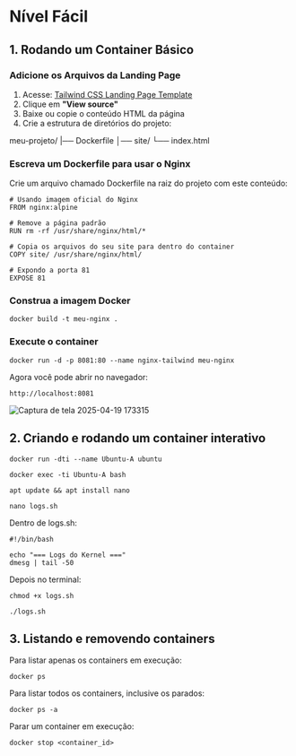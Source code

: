 # Nível Fácil

## 1. Rodando um Container Básico


### Adicione os Arquivos da Landing Page

1. Acesse: [Tailwind CSS Landing Page Template](https://tailwindcss.com/templates/landing-page)  
2. Clique em **"View source"**  
3. Baixe ou copie o conteúdo HTML da página  
4. Crie a estrutura de diretórios do projeto:

meu-projeto/ 
|── Dockerfile
│── site/ 
    └── index.html 

### Escreva um Dockerfile para usar o Nginx

Crie um arquivo chamado Dockerfile na raiz do projeto com este conteúdo:
````
# Usando imagem oficial do Nginx
FROM nginx:alpine

# Remove a página padrão
RUN rm -rf /usr/share/nginx/html/*

# Copia os arquivos do seu site para dentro do container
COPY site/ /usr/share/nginx/html/

# Expondo a porta 81
EXPOSE 81
````

### Construa a imagem Docker
```
docker build -t meu-nginx .
```

### Execute o container
```
docker run -d -p 8081:80 --name nginx-tailwind meu-nginx
```

Agora você pode abrir no navegador:

`http://localhost:8081`

![Captura de tela 2025-04-19 173315](https://github.com/user-attachments/assets/d0e91c05-0ddb-4c00-b41a-30d2f3830fcf)


## 2. Criando e rodando um container interativo
```
docker run -dti --name Ubuntu-A ubuntu

docker exec -ti Ubuntu-A bash

apt update && apt install nano

nano logs.sh
```

Dentro de logs.sh: 
```
#!/bin/bash

echo "=== Logs do Kernel ==="
dmesg | tail -50
```

Depois no terminal: 

```
chmod +x logs.sh

./logs.sh
```

## 3.	Listando e removendo containers
Para listar apenas os containers em execução:

```
docker ps
```

Para listar todos os containers, inclusive os parados:

```
docker ps -a
```

Parar um container em execução:

```
docker stop <container_id>
````
